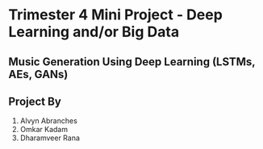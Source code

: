 # Trimester 4 Mini Project - Deep Learning and/or Big Data

## Music Generation Using Deep Learning (LSTMs, AEs, GANs)


## Project By 
1. Alvyn Abranches
2. Omkar Kadam
3. Dharamveer Rana



















<!-- ## Hindi Karaoke Songs Dataset
00001. Baatein ye kabhi na
00002. Channa mereya
00003. Chukar mere man ko
00004. Janam janam saath chalna yunhi
00005. Jo tu mera hamdard hai
00006. Kaun tujhe yuh
00007. Kya huya tera waada
00008. Mere sapno ki raani
00009. O Saathi
00010. Phir bhi tumko chahunga
00011. Samjhawan
00012. Sanam re
00013. Tu hi yaar mera
00014. Tum dil ki dhakan me
00015. Tum hi ho
00016. Tumse hi
00017. Ye tu kabhi soch na sake
00018. Aankh hai bhari aur tum
00019. Aaye ho meri zindagi mein
00020. Ab tere bin jee lenge hum
00021. Agar tum saath ho
00022. Ajeeb Dastan hai ye
00023. aur is dil mein kya rakha hai
00024. Aye mere humsafar
00025. Aye mere humsafar ek zara intazar
00026. Bedardi balma tujhko mera man
00027. Chahun Main ya na
00028. Chalte chalte mere ye geet
00029. Chand Sifarish
00030. Chirodini tumi je amar
00031. Chura liya hai tumne jo dil ko
00032. Dhire dhire pyar koi
00033. Dil diyan gallan
00034. Dile ne ye kaha hai dil se
00035. Ek dukhyari kaha
00036. Ek pyar ka nagma hai
00037. Ek radha ek meera done ne
00038. Ek tu hi yaar mera
00039. Gulabi aanken jo teri dekhi
00040. Hawa hawa ae hawa
00041. Hoshwalon ko
00042. Humko humise chura lo
00043. Humnava mere
00044. Is pyaar se meri taraf na dekho
00045. Jeena jeena
00046. Kabira
00047. Kahiriyat pucho
00048. Khusiyan aur gum saheti hai
00049. Kisi roz unse mulakaat hogi
00050. Kitna haseen chehra kitni pyari aankhein
00051. Kya hua tera wada
00052. Lag jaa gale
00053. Main jaha rahoon
00054. Main Shaayar to nahi
00055. Maan Mera
00056. Mara Maan
00057. Mera maan kyon tumhe chahe
00058. Mera maan tera pyasa, mera man tera
00059. Mere rang me
00060. Mile ho tum humko
00061. Moh Moh ke dhaage
00062. Mushurane ki wajah tum ho
00063. O mere dil ke chain
00064. Pehla nasha
00065. Phir mohabbat karne chala hai tu
00066. Premi ashiq aawara paaga manju deewana
00067. Rimjhim gire Sawan
00068. Sandesh aate Hai
00069. Soochenge Tumhe Pyar
00070. Sun raha hai na tu
00071. Tera ban jaunga
00072. Tera yaar hoon main
00073. Tera jaisa yaar kahan
00074. Tere naam humne kiya hai
00075. Teri Deewani
00076. Teri mitti mein mill jawaan
00077. Tinak tin tana
00078. Tu jaane na
00079. Tu meri Zindagi hai
00080. Tujhe deka to yeh jana sanam
00081. Tujhe kitna chane lage
00082. Tum hi aana
00083. Tumse milke aisa laga tumse milke
00084. Vaaste
00085. 
00086. 
00087. 
00088. 
00089. 
00090. 
00091. 
00092. 
00093. 
00094. 
00095. 
00096. 
00097. 
00098. 
00099. 
00100. 
00101. 
00102. 
00103. 
00104. 
00105. 
00106. 
00107. 
00108. 
00109. 
00110. 
00111. 
00112. 
00113. 
00114. 
00115. 
00116. 
00117. 
00118. 
00119. 
00120. 
00121. 
00122. 
00123. 
00124. 
00125. 
00126. 
00127. 
00128. 
00129. 
00130. 
00131. 
00132. 
00133. 
00134. 
00135. 
00136. 
00137. 
00138. 
00139. 
00140. 
00141. 
00142. 
00143. 
00144. 
00145. 
00146. 
00147. 
00148. 
00149. 
00150. 
00151. 
00152. 
00153. 
00154. 
00155. 
00156. 
00157. 
00158. 
00159. 
00160. 
00161. 
00162. 
00163. 
00164. 
00165. 
00166. 
00167. 
00168. 
00169. 
00170. 
00171. 
00172. 
00173. 
00174. 
00175. 
00176. 
00177. 
00178. 
00179. 
00180. 
00181. 
00182. 
00183. 
00184. 
00185. 
00186. 
00187. 
00188. 
00189. 
00190. 
00191. 
00192. 
00193. 
00194. 
00195. 
00196. 
00197. 
00198. 
00199. 
00200. 
00201. 
00202. 
00203. 
00204. 
00205. 
00206. 
00207. 
00208. 
00209. 
00210. 
00211. 
00213. 
00214. 
00215. 
00216. 
00217. 
00218. 
00219. 
00220. 
00221. 
00222. 
00223. 
00224. 
00225. 
00226. 
00227. 
00228. 
00229. 
00230. 
00231. 
00232. 
00233. 
00234. 
00235. 
00236. 
00237. 
00238. 
00239. 
00240. 
00241. 
00242. 
00243. 
00244. 
00245. 
00246. 
00247. 
00248. 
00249. 
00250. 

## English Karaoke Songs Dataset
00001. (DUBSTEP) The Rogues - Gravel walk
00002. 192000  - Gorillaz
00003. A-Ha - Take On Me (Instrumental Version)
00004. AURORA - The River (Remix Instrumental)
00005. Bag Raiders - Shooting Stars 
00006. Bebe Rexha - Last Hurrah 
00007. BomFunk MCs - Freestyler INSTRUMENTAL (rare version)
00008. Brennan Savage - Look At Me Now (Instrumental by cruor)
00009. Bruce Springteen Born In The USA Instrumental
00010. Call Me Maybe 
00011. Carly Rae Jepsen - Too Much 
00012. Deadmau5 - Ghosts n Stuff 
00013. Dropkick Murphys - Im Shipping Up to Boston
00014. Enya - Only Time 
00015. First - Cold War Kids (Piano Cover)
00016. Gangstas Paradise by Coolio
00017. Gorillaz - On Melancholy Hill 
00018. Green Day - Basket Case
00019. Green Day - Welcome to Paradise 
00020. Gryffin & Illenium ft. Daya - Feel Good 
00021. Hardwell & Jake Resee - Mad World
00022. Icona Pop - All Night 
00023. Kid Cudi - Day n Nite
00024. Kid cudi Pursuit-of-Happiness
00025. Linkin Park - Numb 
00026. Linkin Park - Somewhere I Belong 
00027. Lorde - Green Light 
00028. Lorde - Hard FeelingsLoveless 
00029. Maroon 5 Ft. Wiz Khalifa - Payphone
00030. Mika-Relax 
00031. Nelly Furtado - Say It Right 
00032. Snow Patrol-Open Your Eyes
00033. Tame Impala - The Less I Know The Better 
00034. The Fray - How To Save A Life 
00035. The Killers - All These Things That Ive Done 
00036. The Midnight - Gloria 
00037. The Police - Every Breath You Take 
00038. The xx - Intro	
00039. Time To Pretend 
00040. White Walls
00041. 
00042. 
00043. 
00044. 
00045. 
00046. 
00047. 
00048. 
00049. 
00050. 

## Konkani Karaoke Songs Dataset
00001. 
00002. 
00003. 
00004. 
00005. 
00006. 
00007. 
00008. 
00009. 
00010. 
00011. 
00012. 
00013. 
00014. 
00015. 
00016. 
00017. 
00018. 
00019. 
00020. 
00021. 
00022. 
00023. 
00024. 
00025. 
00026. 
00027. 
00028. 
00029. 
00030. 
00031. 
00032. 
00033. 
00034. 
00035. 
00036. 
00037. 
00038. 
00039. 
00040. 
00041. 
00042. 
00043. 
00044. 
00045. 
00046. 
00047. 
00048. 
00049. 
00050. 
00051. 
00052. 
00053. 
00054. 
00055. 
00056. 
00057. 
00058. 
00059. 
00060. 
00061. 
00062. 
00063. 
00064. 
00065. 
00066. 
00067. 
00068. 
00069. 
00070. 
00071. 
00072. 
00073. 
00074. 
00075. 
00076. 
00077. 
00078. 
00079. 
00080. 
00081. 
00082. 
00083. 
00084. 
00085. 
00086. 
00087. 
00088. 
00089. 
00090. 
00091. 
00092. 
00093. 
00094. 
00095. 
00096. 
00097. 
00098. 
00099. 
00100.  -->

<!-- ## Marathi Karaoke Songs Dataset
00001. 
00002. 
00003. 
00004. 
00005. 
00006. 
00007. 
00008. 
00009. 
00010. 
00011. 
00012. 
00013. 
00014. 
00015. 
00016. 
00017. 
00018. 
00019. 
00020. 
00021. 
00022. 
00023. 
00024. 
00025. 
00026. 
00027. 
00028. 
00029. 
00030. 
00031. 
00032. 
00033. 
00034. 
00035. 
00036. 
00037. 
00038. 
00039. 
00040. 
00041. 
00042. 
00043. 
00044. 
00045. 
00046. 
00047. 
00048. 
00049. 
00050. 
00051. 
00052. 
00053. 
00054. 
00055. 
00056. 
00057. 
00058. 
00059. 
00060. 
00061. 
00062. 
00063. 
00064. 
00065. 
00066. 
00067. 
00068. 
00069. 
00070. 
00071. 
00072. 
00073. 
00074. 
00075. 
00076. 
00077. 
00078. 
00079. 
00080. 
00081. 
00082. 
00083. 
00084. 
00085. 
00086. 
00087. 
00088. 
00089. 
00090. 
00091. 
00092. 
00093. 
00094. 
00095. 
00096. 
00097. 
00098. 
00099. 
00100.  -->
